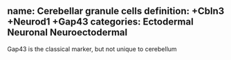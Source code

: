 name: Cerebellar granule cells
definition: +Cbln3 +Neurod1 +Gap43
categories: Ectodermal Neuronal Neuroectodermal
---

Gap43 is the classical marker, but not unique to cerebellum

